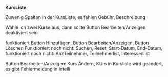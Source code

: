 **KursListe**

Zuwenig Spalten in der KursListe, es fehlen Gebühr, Beschreibung

Wähle ich zwei Kurse aus, dann sollte Button Bearbeiten/Anzeigen deaktiviert sein

funktioniert Button Hinzufügen, Button Bearbeiten/Anzeigen, Button Löschen
Funktioniert noch nicht: Suchen, Reset, Start-Datum, End-Datum,
funktioniert noch nicht: AnzTeilnehmer, Teilnehmerlist, Interessenlist

Button Bearbeiten/Anzeigen: Kurs Ändern, KUrs in Kursliste wird geändert, es gibt Fehlermeldung in Intelli